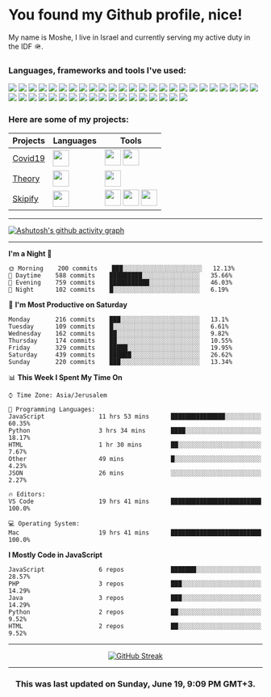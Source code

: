 <h1>You found my Github profile, nice!</h1>
<p>
    My name is Moshe, I live in Israel and currently serving my active duty in the IDF 🪖.
</p>

<h3>Languages, frameworks and tools I've used:</h3>
<p>
    <img src="https://img.shields.io/badge/Python-3776AB?style=for-the-badge&logo=python&logoColor=white" />
    <img src="https://img.shields.io/badge/HTML5-E34F26?style=for-the-badge&logo=html5&logoColor=white" />
    <img src="https://img.shields.io/badge/CSS3-1572B6?style=for-the-badge&logo=css3&logoColor=white" />
    <img src="https://img.shields.io/badge/JavaScript-323330?style=for-the-badge&logo=javascript&logoColor=F7DF1E" />
    <img src="https://img.shields.io/badge/C%23-239120?style=for-the-badge&logo=c-sharp&logoColor=white" />
    <img src="https://img.shields.io/badge/PHP-777BB4?style=for-the-badge&logo=php&logoColor=white" />
    <img src="https://img.shields.io/badge/circleci-343434?style=for-the-badge&logo=circleci&logoColor=white" />
    <img src="https://img.shields.io/badge/Cloudflare-F38020?style=for-the-badge&logo=Cloudflare&logoColor=white" />
    <img src="https://img.shields.io/badge/GitHub_Actions-2088FF?style=for-the-badge&logo=github-actions&logoColor=white" />
    <img src="https://img.shields.io/badge/Heroku-430098?style=for-the-badge&logo=heroku&logoColor=white" />
    <img src="https://img.shields.io/badge/Netlify-00C7B7?style=for-the-badge&logo=netlify&logoColor=white" />
    <img src="https://img.shields.io/badge/MongoDB-4EA94B?style=for-the-badge&logo=mongodb&logoColor=white" />
    <img src="https://img.shields.io/badge/MySQL-00000F?style=for-the-badge&logo=mysql&logoColor=white" />
    <img src="https://img.shields.io/badge/PostgreSQL-316192?style=for-the-badge&logo=postgresql&logoColor=white" />
    <img src="https://img.shields.io/badge/redis-%23DD0031.svg?&style=for-the-badge&logo=redis&logoColor=white" />
    <img src="https://img.shields.io/badge/Wordpress-21759B?style=for-the-badge&logo=wordpress&logoColor=white" />
    <img src="https://img.shields.io/badge/SQLite-07405E?style=for-the-badge&logo=sqlite&logoColor=white" />
    <img src="https://img.shields.io/badge/Adobe%20Photoshop-31A8FF?style=for-the-badge&logo=Adobe%20Photoshop&logoColor=black" />
    <img src="https://img.shields.io/badge/Adobe%20Premiere%20Pro-9999FF?style=for-the-badge&logo=Adobe%20Premiere%20Pro&logoColor=white" />
    <img src="https://img.shields.io/badge/Figma-F24E1E?style=for-the-badge&logo=figma&logoColor=white" />
    <img src="https://img.shields.io/badge/.NET-512BD4?style=for-the-badge&logo=dotnet&logoColor=white" />
    <img src="https://img.shields.io/badge/Bootstrap-563D7C?style=for-the-badge&logo=bootstrap&logoColor=white" />
    <img src="https://img.shields.io/badge/Django-092E20?style=for-the-badge&logo=django&logoColor=green" />
    <img src="https://img.shields.io/badge/Express.js-000000?style=for-the-badge&logo=express&logoColor=white" />
    <img src="https://img.shields.io/badge/firebase-ffca28?style=for-the-badge&logo=firebase&logoColor=black" />
    <img src="https://img.shields.io/badge/Font_Awesome-339AF0?style=for-the-badge&logo=fontawesome&logoColor=white" />
    <img src="https://img.shields.io/badge/jQuery-0769AD?style=for-the-badge&logo=jquery&logoColor=white" />
    <img src="https://img.shields.io/badge/Jest-C21325?style=for-the-badge&logo=jest&logoColor=white" />
    <img src="https://img.shields.io/badge/JWT-000000?style=for-the-badge&logo=JSON%20web%20tokens&logoColor=white" />
    <img src="https://img.shields.io/badge/Laravel-FF2D20?style=for-the-badge&logo=laravel&logoColor=white" />
    <img src="https://img.shields.io/badge/Markdown-000000?style=for-the-badge&logo=markdown&logoColor=white" />
    <img src="https://img.shields.io/badge/Node.js-339933?style=for-the-badge&logo=nodedotjs&logoColor=white" />
    <img src="https://img.shields.io/badge/Nginx-009639?style=for-the-badge&logo=nginx&logoColor=white" />
    <img src="https://img.shields.io/badge/npm-CB3837?style=for-the-badge&logo=npm&logoColor=white" />
    <img src="https://img.shields.io/badge/Postman-FF6C37?style=for-the-badge&logo=Postman&logoColor=white" />
    <img src="https://img.shields.io/badge/PowerShell-5391FE?style=for-the-badge&logo=PowerShell&logoColor=white" />
    <img src="https://img.shields.io/badge/React-20232A?style=for-the-badge&logo=react&logoColor=61DAFB" />
    <img src="https://img.shields.io/badge/Selenium-43B02A?style=for-the-badge&logo=Selenium&logoColor=white" />
    <img src="https://img.shields.io/badge/Tailwind_CSS-38B2AC?style=for-the-badge&logo=tailwind-css&logoColor=white" />
    <img src="https://img.shields.io/badge/Vue.js-35495E?style=for-the-badge&logo=vuedotjs&logoColor=4FC08D" />
    <img src="https://img.shields.io/badge/React_Native-20232A?style=for-the-badge&logo=react&logoColor=61DAFB" />
    <img src="https://img.shields.io/badge/Sequelize-52B0E7?style=for-the-badge&logo=Sequelize&logoColor=white" />
    <img src="https://img.shields.io/badge/oh_my_zsh-1A2C34?style=for-the-badge&logo=ohmyzsh&logoColor=white" />
</p>

<h3>Here are some of my projects:</h3>

| Projects                                          | Languages                                                                                   | Tools                                                                                                                                                                                                                                                                       |
| ------------------------------------------------- | ------------------------------------------------------------------------------------------- | --------------------------------------------------------------------------------------------------------------------------------------------------------------------------------------------------------------------------------------------------------------------------- |
| [Covid19](https://github.com/jewishmoses/covid19) | <img height="32" width="32" src="https://unpkg.com/simple-icons@v6/icons/php.svg" />        | <img height="32" width="32" src="https://unpkg.com/simple-icons@v6/icons/laravel.svg" /> <img height="32" width="32" src="https://unpkg.com/simple-icons@v6/icons/livewire.svg" />                                                                                          |
| [Theory](https://github.com/jewishmoses/theory)   | <img height="32" width="32" src="https://unpkg.com/simple-icons@v6/icons/python.svg" />     | <img height="32" width="32" src="https://unpkg.com/simple-icons@v6/icons/django.svg" />                                                                                                                                                                                     |
| [Skipify](https://github.com/jewishmoses/skipify) | <img height="32" width="32" src="https://unpkg.com/simple-icons@v6/icons/javascript.svg" /> | <img height="32" width="32" src="https://unpkg.com/simple-icons@v6/icons/sqlite.svg" /> <img height="32" width="32" src="https://unpkg.com/simple-icons@v6/icons/sequelize.svg" /> <img height="32" width="32" src="https://unpkg.com/simple-icons@v6/icons/express.svg" /> |

<hr />

[![Ashutosh's github activity graph](https://activity-graph.herokuapp.com/graph?username=jewishmoses&theme=github&bg_color=fff&line=216e39&color=000&point=000)](https://github.com/jewishmoses/github-readme-activity-graph)

<hr />

<!--START_SECTION:waka-->
**I'm a Night 🦉** 

```text
🌞 Morning    200 commits    ███░░░░░░░░░░░░░░░░░░░░░░   12.13% 
🌆 Daytime    588 commits    █████████░░░░░░░░░░░░░░░░   35.66% 
🌃 Evening    759 commits    ███████████░░░░░░░░░░░░░░   46.03% 
🌙 Night      102 commits    █░░░░░░░░░░░░░░░░░░░░░░░░   6.19%

```
📅 **I'm Most Productive on Saturday** 

```text
Monday       216 commits    ███░░░░░░░░░░░░░░░░░░░░░░   13.1% 
Tuesday      109 commits    █░░░░░░░░░░░░░░░░░░░░░░░░   6.61% 
Wednesday    162 commits    ██░░░░░░░░░░░░░░░░░░░░░░░   9.82% 
Thursday     174 commits    ██░░░░░░░░░░░░░░░░░░░░░░░   10.55% 
Friday       329 commits    █████░░░░░░░░░░░░░░░░░░░░   19.95% 
Saturday     439 commits    ██████░░░░░░░░░░░░░░░░░░░   26.62% 
Sunday       220 commits    ███░░░░░░░░░░░░░░░░░░░░░░   13.34%

```


📊 **This Week I Spent My Time On** 

```text
⌚︎ Time Zone: Asia/Jerusalem

💬 Programming Languages: 
JavaScript               11 hrs 53 mins      ███████████████░░░░░░░░░░   60.35% 
Python                   3 hrs 34 mins       ████░░░░░░░░░░░░░░░░░░░░░   18.17% 
HTML                     1 hr 30 mins        ██░░░░░░░░░░░░░░░░░░░░░░░   7.67% 
Other                    49 mins             █░░░░░░░░░░░░░░░░░░░░░░░░   4.23% 
JSON                     26 mins             ░░░░░░░░░░░░░░░░░░░░░░░░░   2.27%

🔥 Editors: 
VS Code                  19 hrs 41 mins      █████████████████████████   100.0%

💻 Operating System: 
Mac                      19 hrs 41 mins      █████████████████████████   100.0%

```

**I Mostly Code in JavaScript** 

```text
JavaScript               6 repos             ███████░░░░░░░░░░░░░░░░░░   28.57% 
PHP                      3 repos             ███░░░░░░░░░░░░░░░░░░░░░░   14.29% 
Java                     3 repos             ███░░░░░░░░░░░░░░░░░░░░░░   14.29% 
Python                   2 repos             ██░░░░░░░░░░░░░░░░░░░░░░░   9.52% 
HTML                     2 repos             ██░░░░░░░░░░░░░░░░░░░░░░░   9.52%

```



<!--END_SECTION:waka-->

<hr />

<div align="center">

[![GitHub Streak](https://github-readme-streak-stats.herokuapp.com?user=jewishmoses&date_format=M%20j%5B%2C%20Y%5D)](https://git.io/streak-stats)

</div>

<hr/>

<div align="center">
    <h3>This was last updated on Sunday, June 19, 9:09 PM GMT+3.</h3>
</div>
